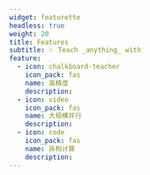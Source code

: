 ```yaml
---
widget: featurette
headless: true
weight: 20
title: Features
subtitle: ✨ Teach _anything_ with
feature:
  - icon: chalkboard-teacher
    icon_pack: fas
    name: 高精度
    description:
  - icon: video
    icon_pack: fas
    name: 大规模并行
    description:
  - icon: code
    icon_pack: fas
    name: 异构计算
    description:
---
```

